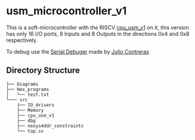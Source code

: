 # usm_microcontroller_v1
 
This is a soft-microcontroller with the RISCV [cpu_usm_v1](https://github.com/lild4d4/cpu_usm_v1) on it, this version has only 16 I/O ports, 8 Inputs and 8 Outputs in the directions 0x4 and 0x8 respectively.

To debug use the [Serial Debuger](https://github.com/jcontrerasf/serial_debbuger) made by [Julio Contreras](https://github.com/jcontrerasf)

## Directory Structure
```
├── Diagrams   
├── Hex_programs             
│   └── test.txt         
└─── src                  
    ├── IO_drivers                
    ├── Memory             
    ├── cpu_usm_v1                 
    ├── dbg                 
    ├── nexys4ddr_constraints              
    └── top.sv               
```

